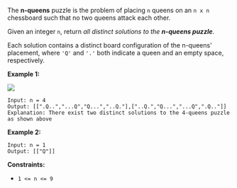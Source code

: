 The **n-queens** puzzle is the problem of placing `n` queens on an `n x n`
chessboard such that no two queens attack each other.

Given an integer `n`, return _all distinct solutions to the **n-queens
puzzle**_.

Each solution contains a distinct board configuration of the n-queens'
placement, where `'Q'` and `'.'` both indicate a queen and an empty space,
respectively.



**Example 1:**

![](https://assets.leetcode.com/uploads/2020/11/13/queens.jpg)

    
    
    Input: n = 4
    Output: [[".Q..","...Q","Q...","..Q."],["..Q.","Q...","...Q",".Q.."]]
    Explanation: There exist two distinct solutions to the 4-queens puzzle as shown above
    

**Example 2:**

    
    
    Input: n = 1
    Output: [["Q"]]
    



**Constraints:**

  * `1 <= n <= 9`

